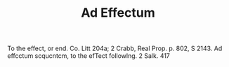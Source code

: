 ---
title: Ad Effectum
letter: A
permalink: "/definitions/ad-effectum.html"
body: To the effect, or end. Co. Litt 204a; 2 Crabb, Real Prop. p. 802, S 2143. Ad
  effcctum scqucntcm, to the efTect followlng. 2 Salk. 417
published_at: '2018-07-07'
layout: post
---